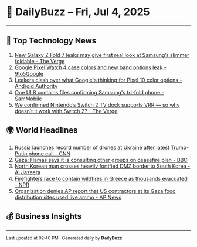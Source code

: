 # 📰 DailyBuzz – Fri, Jul 4, 2025

---
## 🚀 Top Technology News

1. [New Galaxy Z Fold 7 leaks may give first real look at Samsung’s slimmer foldable - The Verge](https://news.google.com/rss/articles/CBMifEFVX3lxTE1OVU5MNTU0TVY0aWMzaGpfQ0QzLVVncXgtUFRUT0JzbVRmYVlxbE95TUNNVVpjY24yVE42U3NkcjVMVmZBT3AyaVE1RjZoMGtESjdhb0RLeEQtZm5RVmZpS29sR3lWcXN6UGN0NHZWNEZmN1ZRVmQ2NXdEeWo?oc=5)
2. [Google Pixel Watch 4 case colors and new band options leak - 9to5Google](https://news.google.com/rss/articles/CBMic0FVX3lxTFBLdmpKejFpSVlNcmpwR3p0eXRRUlNpY19WOXZUMmdjVHkxVDZOTFJpR2FuNWtRRGk4QzVNek5SQVA1X1F1QUlkUHdfVDVXRXZRdVZFMnhCNFJHX0VLUTRickVkc2tqMURmS0MwNGo1RDloRkE?oc=5)
3. [Leakers clash over what Google's thinking for Pixel 10 color options - Android Authority](https://news.google.com/rss/articles/CBMia0FVX3lxTE9OOWxnX0NwQTNWcjV1TWNRLWt5anBkVFFOaWVWVW0wa0RLN2htZ2ZxcEtFOWpQYk90SE5ScHQxOEk3bFM2d0NlYXYyS1k2cjRiekh2THpyOHIwV3p3eDZBSnhJaXRaZk95X1d3?oc=5)
4. [One UI 8 contains files confirming Samsung's tri-fold phone - SamMobile](https://news.google.com/rss/articles/CBMimgFBVV95cUxPemVTalVHbWVqeS15c05JWHR6UnV5SFZOWlFIWWxSOUVLbTNyM1NaSUtkMFI0a0FuY3U5S1hYNG9aRlJpbEZiWGl3eTVQNzZrNk9hUWdFdFZXc1VGRzU1RUNQMGpJLVlRa2o5VDdTM1N5ampXcE9pX3c0aW55OFRzREF0eTlzYUNjbC1kT0x1U21xaU90SC1mTW5n?oc=5)
5. [We confirmed Nintendo’s Switch 2 TV dock supports VRR — so why doesn’t it work with Switch 2? - The Verge](https://news.google.com/rss/articles/CBMikgFBVV95cUxPWDVob0dfM2RSbFVwWTgydUYtLU1IVVNJNnNJalFfSEU5eXJUQ0ktTmpPcS1aaF9DMkhmX3RiMXZCNUZ0MHJRS3dpWWduenBaYmR0TFJ1OXp5WGdWLTl2SlhPTlp3eGw4LXhOSlpCSkJTV3hEY2dTb3o3VFBMU0NTRll5U2dEMWdOblJ5X0JRUXlHdw?oc=5)

## 🌍 World Headlines

1. [Russia launches record number of drones at Ukraine after latest Trump-Putin phone call - CNN](https://news.google.com/rss/articles/CBMijgFBVV95cUxQbjh2aG1pOWNaeHg3dGxzZTFYNGdjS2E4d3NDbTZidlpPOWJyeXBjQWhBRHFDVjVTY2plVUNMY0RPVE5vdVdOVVNxTk82S2Vza0piUWVpWmZhWjhxSEpDWnZyZm8xQW84emxlZmE4MzJNd3hGOVNfX2VXeTdaMEtOOEJ4VXhfd0xFRVJnMERR0gGTAUFVX3lxTE13ZTB1MktkdHpXRVM2eU5KWVd0Q2MyWDJLM1JFMHNHNlpJeWk1a2trckJCN3Uzc2JqNzdyaEJFS1FJV0xvVEZUM0VxZllRTWtJTDhLZmlSUm0tUkJsUnVJbTFnQ3VLRGZUNDlyVDZ6VlpMV2IwZ3FVSXRXS2t0c3lDUFVXa3R0aW03UGR0NW1EQXNxcw?oc=5)
2. [Gaza: Hamas says it is consulting other groups on ceasefire plan - BBC](https://news.google.com/rss/articles/CBMiWkFVX3lxTE0tVDJlXzJSb3Y2QmtPVl9JTnFMa181dC1JcHV2aWF0bUhNREFYR0p0aDZ4clR1WmNiOUJnMjhhUVJqSHZYQWZ3ZUNuemd3S0t5Um05U3RpRGFGUdIBX0FVX3lxTE1XRmg1eTB6Y0xoTjA1bmE1dzJEOHd3MzBOS0JYTzF3T2hWWDY0U3plNUxfWG1nR2p1Tk1RY3ZzaFBoWWNZZk9WZTd4Q0FpZWdmcHBWUGVmV01pNnZGYzJZ?oc=5)
3. [North Korean man crosses heavily fortified DMZ border to South Korea - Al Jazeera](https://news.google.com/rss/articles/CBMirAFBVV95cUxNMEk1eHpsU0xTWUM0OVFnX3B0OTVVSGVnSWp6cE5QTUp4d3BySGpxSVQ0dk5USTNiZ2ZCNmNqeVN5V3BJY1pWV0dUZl94ZjZNTEFyVFBnTWtqc080a2NWQjgtSHM5QUc2UGlzbG5RQnNaRkdoRXFTeUtjaE4zUWh6VkFoNmM5R2FsTmlPMjM4b3Q2WEFHNkljd0c5WXB4SUpyY1BfTDFMQmxqS1pC0gGyAUFVX3lxTE5qX2p4Nks3TElTQmpVWHpZMDlEcW9SOXljQzR2anFqUjhicTNDWUtBeDljcUY4a2czOUlPUnFFRzEwbktQVnFMZlNBQWx3M2wzNTdvRkNxc1NWckI1d3h6NEZ1LU1Kd0otNWl5djREQ0hSY1NFTkpoYnlERWh4NHZaLXR1Z1VhVGI1bUhJM0k5X2VlOFR2Q2ZlNFJlQ2liR1ZvQnFfc0NiTjRCVUppQTA4R0E?oc=5)
4. [Firefighters race to contain wildfires in Greece as thousands evacuated - NPR](https://news.google.com/rss/articles/CBMiiAFBVV95cUxNMktmdjJtLUZFWW1VTGtsMWFzZTZtWUdKakhOcmpLN3ZKQnJkaWx0WHFvMEZHRFA0WlRXOFNhUFdPMnoxLXFPMWNjYl92N3hNNmRZaVBlVTZ6OVY5R2JvT1pjRm1uQ1BfZHMwaXhzcnUyZU9RWmhzSkRJY0ZWOXVxMms2STROQVo4?oc=5)
5. [Organization denies AP report that US contractors at its Gaza food distribution sites used live ammo - AP News](https://news.google.com/rss/articles/CBMioAFBVV95cUxQOTJPWmVKMGtTc2tLMFVYMmlsMzBuM1ZzanlqME1memlZZFBFYTRVeE5rTEhkd0RoeFR1cm9PcHp6WGYzS3FGRWxnZWJ6cTJRSUxpNGxZX200VUp1MmoxTUwzMGRNVk9MNVZtRklqRXlFZUpfSk1KR2Z0QWI2enRwX0NsUThqSHZKTmZNZEhXMFZnNTdJRXBlcWxVRFFoVFRK?oc=5)

## 💰 Business Insights


---

<sub>Last updated at 02:40 PM · Generated daily by **DailyBuzz**</sub>
